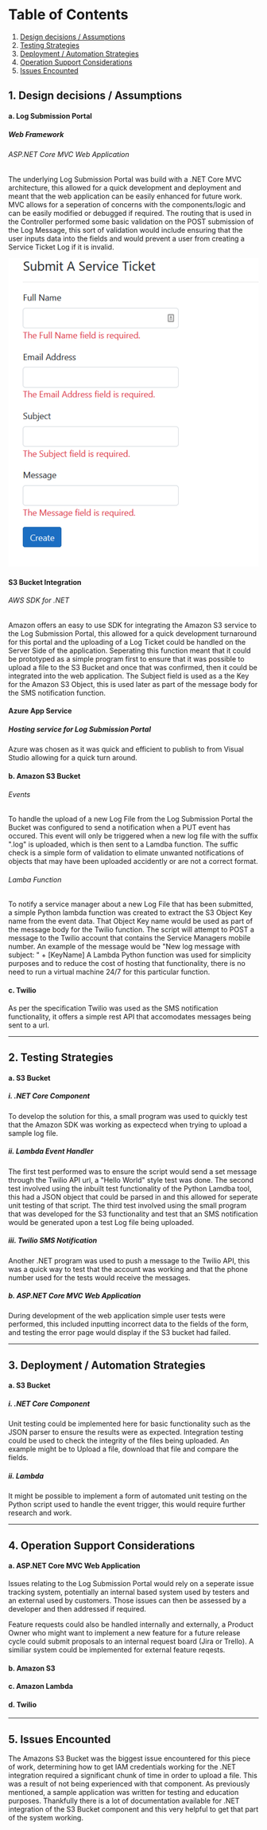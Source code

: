 # Table of Contents
1. [Design decisions / Assumptions](#designDecision)
2. [Testing Strategies](#testingStrategies)
3. [Deployment / Automation Strategies](#deploymentStrategies)
4. [Operation Support Considerations](#operationSupport)
5. [Issues Encounted](#issuesEncounted)

<a name="designDecision"></a>
## 1. Design decisions / Assumptions

#### a. Log Submission Portal 

##### Web Framework

###### ASP.NET Core MVC Web Application 

The underlying Log Submission Portal was build with a .NET Core MVC architecture, this allowed for a quick development and deployment and meant that the web application can be easily enhanced for future work. MVC allows for a seperation of concerns with the components/logic and can be easily modified or debugged if required. The routing that is used in the Controller performed some basic validation on the POST submission of the Log Message, this sort of validation would include ensuring that the user inputs data into the fields and would prevent a user from creating a Service Ticket Log if it is invalid. 

![Invalid Submission](/doc/Invalid%20Submission.PNG)

#### S3 Bucket Integration
###### AWS SDK for .NET

Amazon offers an easy to use SDK for integrating the Amazon S3 service to the Log Submission Portal, this allowed for a quick development turnaround for this portal and the uploading of a Log Ticket could be handled on the Server Side of the application. Seperating this function meant that it could be prototyped as a simple program first to ensure that it was possible to upload a file to the S3 Bucket and once that was confirmed, then it could be integrated into the web application. The Subject field is used as a the Key for the Amazon S3 Object, this is used later as part of the message body for the SMS notification function.

#### Azure App Service
##### Hosting service for Log Submission Portal

Azure was chosen as it was quick and efficient to publish to from Visual Studio allowing for a quick turn around. 

#### b. Amazon S3 Bucket
###### Events

To handle the upload of a new Log File from the Log Submission Portal the Bucket was configured to send a notification when a PUT event has occured. This event will only be triggered when a new log file with the suffix ".log" is uploaded, which is then sent to a Lamdba function. The suffic check is a simple form of validation to elimate unwanted notifications of objects that may have been uploaded accidently or are not a correct format. 

###### Lamba Function

To notify a service manager about a new Log File that has been submitted, a simple Python lambda function was created to extract the S3 Object Key name from the event data. That Object Key name would be used as part of the message body for the Twilio function. The script will attempt to POST a message to the Twilio account that contains the Service Managers mobile number. An example of the message would be "New log message with subject: " + [KeyName]
A Lambda Python function was used for simplicity purposes and to reduce the cost of hosting that functionality, there is no need to run a virtual machine 24/7 for this particular function.


#### c. Twilio

As per the specification Twilio was used as the SMS notification functionality, it offers a simple rest API that accomodates messages being sent to a url.


---

<a name="testingStrategies"></a>
## 2. Testing Strategies

#### a. S3 Bucket
##### i. .NET Core Component
To develop the solution for this, a small program was used to quickly test that the Amazon SDK was working as expectecd when trying to upload a sample log file.

##### ii. Lambda Event Handler
The first test performed was to ensure the script would send a set message through the Twilio API url, a "Hello World" style test was done. The second test involved using the inbuilt test functionality of the Python Lamdba tool, this had a JSON object that could be parsed in and this allowed for seperate unit testing of that script. The third test involved using the small program that was developed for the S3 functionality and test that an SMS notification would be generated upon a test Log file being uploaded. 

##### iii. Twilio SMS Notification
Another .NET program was used to push a message to the Twilio API, this was a quick way to test that the account was working and that the phone number used for the tests would receive the messages.

##### b. ASP.NET Core MVC Web Application 
During development of the web application simple user tests were performed, this included inputting incorrect data to the fields of the form, and testing the error page would display if the S3 bucket had failed.

---

<a name="deploymentStrategies"></a>
## 3. Deployment / Automation Strategies

#### a. S3 Bucket 
##### i. .NET Core Component
Unit testing could be implemented here for basic functionality such as the JSON parser to ensure the results were as expected. Integration testing could be used to check the integrity of the files being uploaded. An example might be to Upload a file, download that file and compare the fields.

##### ii. Lambda 
It might be possible to implement a form of automated unit testing on the Python script used to handle the event trigger, this would require further research and work.

---

<a name="operationSupport"></a>
## 4. Operation Support Considerations

#### a. ASP.NET Core MVC Web Application 
Issues relating to the Log Submission Portal would rely on a seperate issue tracking system, potentially an internal based system used by testers and an external used by customers. Those issues can then be assessed by a developer and then addressed if required.

Feature requests could also be handled internally and externally, a Product Owner who might want to implement a new feature for a future release cycle could submit proposals to an internal request board (Jira or Trello). A similiar system could be implemented for external feature reqests.

#### b. Amazon S3

#### c. Amazon Lambda

#### d. Twilio
---

<a name="issuesEncounted"></a>
## 5. Issues Encounted
The Amazons S3 Bucket was the biggest issue encountered for this piece of work, determining how to get IAM credentials working for the .NET integration required a significant chunk of time in order to upload a file. This was a result of not being experienced with that component. As previously mentioned, a sample application was written for testing and education purposes. Thankfully there is a lot of documentation available for .NET integration of the S3 Bucket component and this very helpful to get that part of the system working.   
